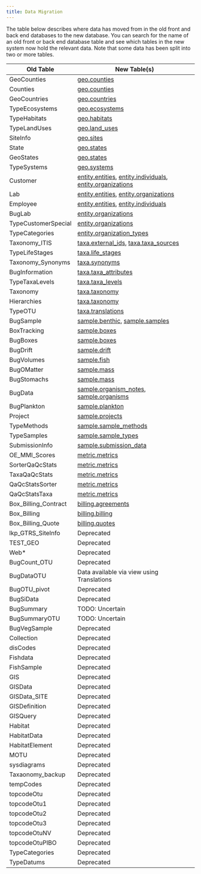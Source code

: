 ```yaml
---
title: Data Migration
---
```


The table below describes where data has moved from in the old front and back end databases to the new database.
        You can search for the name of an old front or back end database table and see which tables in the new system now hold the relevant data.
        Note that some data has been split into two or more tables.

        
|Old Table|New Table(s)|
|---|---|
|GeoCounties|[geo.counties](schema_geo.html#counties)|
|Counties|[geo.counties](schema_geo.html#counties)|
|GeoCountries|[geo.countries](schema_geo.html#countries)|
|TypeEcosystems|[geo.ecosystems](schema_geo.html#ecosystems)|
|TypeHabitats|[geo.habitats](schema_geo.html#habitats)|
|TypeLandUses|[geo.land_uses](schema_geo.html#land_uses)|
|SiteInfo|[geo.sites](schema_geo.html#sites)|
|State|[geo.states](schema_geo.html#states)|
|GeoStates|[geo.states](schema_geo.html#states)|
|TypeSystems|[geo.systems](schema_geo.html#systems)|
|Customer|[entity.entities](schema_entity.html#entities), [entity.individuals](schema_entity.html#individuals), [entity.organizations](schema_entity.html#organizations)|
|Lab|[entity.entities](schema_entity.html#entities), [entity.organizations](schema_entity.html#organizations)|
|Employee|[entity.entities](schema_entity.html#entities), [entity.individuals](schema_entity.html#individuals)|
|BugLab|[entity.organizations](schema_entity.html#organizations)|
|TypeCustomerSpecial|[entity.organizations](schema_entity.html#organizations)|
|TypeCategories|[entity.organization_types](schema_entity.html#organization_types)|
|Taxonomy_ITIS|[taxa.external_ids](schema_taxa.html#external_ids), [taxa.taxa_sources](schema_taxa.html#taxa_sources)|
|TypeLifeStages|[taxa.life_stages](schema_taxa.html#life_stages)|
|Taxonomy_Synonyms|[taxa.synonyms](schema_taxa.html#synonyms)|
|BugInformation|[taxa.taxa_attributes](schema_taxa.html#taxa_attributes)|
|TypeTaxaLevels|[taxa.taxa_levels](schema_taxa.html#taxa_levels)|
|Taxonomy|[taxa.taxonomy](schema_taxa.html#taxonomy)|
|Hierarchies|[taxa.taxonomy](schema_taxa.html#taxonomy)|
|TypeOTU|[taxa.translations](schema_taxa.html#translations)|
|BugSample|[sample.benthic](schema_sample.html#benthic), [sample.samples](schema_sample.html#samples)|
|BoxTracking|[sample.boxes](schema_sample.html#boxes)|
|BugBoxes|[sample.boxes](schema_sample.html#boxes)|
|BugDrift|[sample.drift](schema_sample.html#drift)|
|BugVolumes|[sample.fish](schema_sample.html#fish)|
|BugOMatter|[sample.mass](schema_sample.html#mass)|
|BugStomachs|[sample.mass](schema_sample.html#mass)|
|BugData|[sample.organism_notes](schema_sample.html#organism_notes), [sample.organisms](schema_sample.html#organisms)|
|BugPlankton|[sample.plankton](schema_sample.html#plankton)|
|Project|[sample.projects](schema_sample.html#projects)|
|TypeMethods|[sample.sample_methods](schema_sample.html#sample_methods)|
|TypeSamples|[sample.sample_types](schema_sample.html#sample_types)|
|SubmissionInfo|[sample.submission_data](schema_sample.html#submission_data)|
|OE_MMI_Scores|[metric.metrics](schema_metric.html#metrics)|
|SorterQaQcStats|[metric.metrics](schema_metric.html#metrics)|
|TaxaQaQcStats|[metric.metrics](schema_metric.html#metrics)|
|QaQcStatsSorter|[metric.metrics](schema_metric.html#metrics)|
|QaQcStatsTaxa|[metric.metrics](schema_metric.html#metrics)|
|Box_Billing_Contract|[billing.agreements](schema_billing.html#agreements)|
|Box_Billing|[billing.billing](schema_billing.html#billing)|
|Box_Billing_Quote|[billing.quotes](schema_billing.html#quotes)|
|lkp_GTRS_SiteInfo|Deprecated|
|TEST_GEO|Deprecated|
|Web*|Deprecated|
|BugCount_OTU|Deprecated|
|BugDataOTU|Data available via view using Translations|
|BugOTU_pivot|Deprecated|
|BugSiData|Deprecated|
|BugSummary|TODO: Uncertain|
|BugSummaryOTU|TODO: Uncertain|
|BugVegSample|Deprecated|
|Collection|Deprecated|
|disCodes|Deprecated|
|Fishdata|Deprecated|
|FishSample|Deprecated|
|GIS|Deprecated|
|GISData|Deprecated|
|GISData_SITE|Deprecated|
|GISDefinition|Deprecated|
|GISQuery|Deprecated|
|Habitat|Deprecated|
|HabitatData|Deprecated|
|HabitatElement|Deprecated|
|MOTU|Deprecated|
|sysdiagrams|Deprecated|
|Taxaonomy_backup|Deprecated|
|tempCodes|Deprecated|
|topcodeOtu|Deprecated|
|topcodeOtu1|Deprecated|
|topcodeOtu2|Deprecated|
|topcodeOtu3|Deprecated|
|topcodeOtuNV|Deprecated|
|topcodeOtuPIBO|Deprecated|
|TypeCategories|Deprecated|
|TypeDatums|Deprecated|
